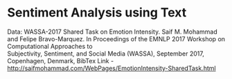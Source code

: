 # Sentiment Analysis using Text

Data: WASSA-2017 Shared Task on Emotion Intensity. Saif M. Mohammad and Felipe Bravo-Marquez. In Proceedings of the EMNLP 2017 Workshop on Computational Approaches to          
      Subjectivity, Sentiment, and Social Media (WASSA), September 2017, Copenhagen, Denmark, BibTex
      Link - http://saifmohammad.com/WebPages/EmotionIntensity-SharedTask.html
